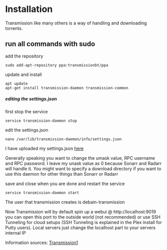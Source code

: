 # Installation 
Transmission like many others is a way of handling and downloading torrents. 

## run all commands with sudo 

add the repository 
```
sudo add-apt-repository ppa:transmissionbt/ppa
```

update and install
```
apt update
apt-get install transmission-daemon transmission-common 
```

##### editing the settings.json
first stop the service
```
service transmission-daemon stop
```

edit the settings.json
```
nano /var/lib/transmission-daemon/info/settings.json
```
I have uploaded my settings.json [here](/var/lib/transmission-daemon/info/settings.json)

Generally speaking you want to change the umask value, RPC username and RPC password. I leave my unask value as 0 because Sonarr and Radarr will handle it. You might want to specify a download directory if you want to use this daemon for other things than Sonarr or Radarr

save and close when you are done and restart the service
```
service transmission-daemon start
```

The user that transmission creates is debain-transmission

Now Transmission will by default spin up a webui @ http://localhost:9019 you can open this port to the outside world (not recommended) or use SSH Tunneling for cloud setups (SSH Tunneling is explained in the Plex install for Putty users). Local servers just change the localhost part to your servers internal IP


Information sources: [Transmission1](https://help.ubuntu.com/community/TransmissionHowTo#Installation)
